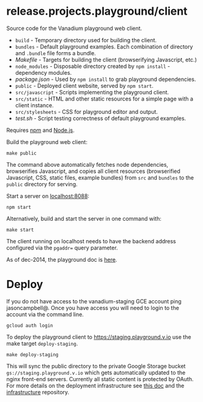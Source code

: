 # release.projects.playground/client

Source code for the Vanadium playground web client.

* `build` - Temporary directory used for building the client.
* `bundles` - Default playground examples. Each combination of directory and `.bundle` file forms a bundle.
* _Makefile_ - Targets for building the client (browserifying Javascript, etc.)
* `node_modules` - Disposable directory created by `npm install` - dependency modules.
* _package.json_ - Used by `npm install` to grab playground dependencies.
* `public` - Deployed client website, served by `npm start`.
* `src/javascript` - Scripts implementing the playground client.
* `src/static` - HTML and other static resources for a simple page with a client instance.
* `src/stylesheets` - CSS for playground editor and output.
* _test.sh_ - Script testing correctness of default playground examples.

Requires [npm] and [Node.js].

Build the playground web client:

    make public

The command above automatically fetches node dependencies, browserifies Javascript, and
copies all client resources (browserified Javascript, CSS, static files, example bundles)
from `src` and `bundles` to the `public` directory for serving.

Start a server on [localhost:8088](http://localhost:8088):

    npm start

Alternatively, build and start the server in one command with:

    make start

The client running on localhost needs to have the backend address configured via the
`pgaddr=` query parameter.

As of dec-2014, the playground doc is [here][playground-doc].

# Deploy

If you do not have access to the vanadium-staging GCE account ping jasoncampbell@. Once you have access you will need to login to the account via the command line.

    gcloud auth login

To deploy the playground client to https://staging.playground.v.io use the make target `deploy-staging`.

    make deploy-staging

This will sync the public directory to the private Google Storage bucket `gs://staging.playground.v.io` which gets automatically updated to the nginx front-end servers. Currently all static content is protected by OAuth. For more details on the deployment infrastructure see [this doc][deploy] and the [infrastructure] repository.

[Node.js]: http://nodejs.org/
[npm]: https://www.npmjs.com/
[playground-doc]: https://docs.google.com/document/d/1OYuE3XLc5CvDKoJSJ2mYjb9wm9IzTttZtP8coJ_t0Wg/edit#heading=h.i9kd9dq3kqco
[deploy]: http://goo.gl/QfD4gl
[infrastructure]: https://vanadium.googlesource.com/infrastructure/+/master/nginx/README.md
